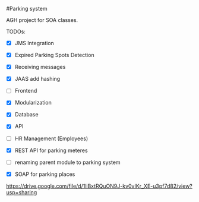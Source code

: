 #Parking system


AGH project for SOA classes.


TODOs:

- [x] JMS Integration
- [x] Expired Parking Spots Detection
- [x] Receiving messages
- [x] JAAS add hashing
- [ ] Frontend
- [x] Modularization
- [x] Database
- [x] API
- [ ] HR Management (Employees)
- [x] REST API for parking meteres
- [ ] renaming parent module to parking system
- [x] SOAP for parking places


https://drive.google.com/file/d/1liBxtRQuON9J-kv0vIKr_XE-u3pf7d82/view?usp=sharing
